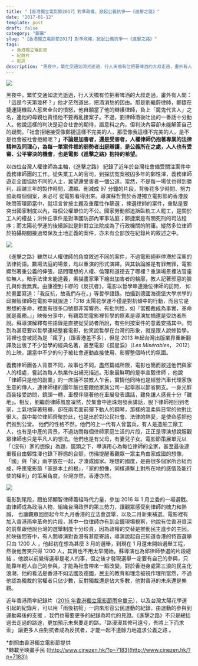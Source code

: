 ```yaml
---
title: "【香港獨立電影節2017】對準政權，掀起公義抗爭──《進擊之路》"
date: "2017-01-12"
template: post
draft: false
category: "銀幕"
slug: "【香港獨立電影節2017】對準政權，掀起公義抗爭──《進擊之路》"
tags:
  - 香港獨立電影節
  - 紀錄片
  - 影評
description: "黑夜中，繁忙交通如流光逝過，行人天橋有位把著啤酒的大叔走過，畫外有人問：「這是今天第幾杯？」他才茫然道出，把酒消愁的因由。那是劉繼蔚律師，鄭捷在捷運隨機殺人惹來全台的憤怒，他自願當了他的辯護律師，負上「魔鬼代言人」之名，連他的母親也責怪他不要再亂接案子。不過，劉律師酒後吐出的一番話十分動人。他說這樣的判決是迎合社會的期待，屬意料之內，但判決內容卻未能解答自己的疑問。"
---
```


![](/media/f118f-1wjvzep-8i8umd_nynhdh1a.jpeg)

黑夜中，繁忙交通如流光逝過，行人天橋有位把著啤酒的大叔走過，畫外有人問：「這是今天第幾杯？」他才茫然道出，把酒消愁的因由。那是劉繼蔚律師，鄭捷在捷運隨機殺人惹來全台的憤怒，他自願當了他的辯護律師，負上「魔鬼代言人」之名，連他的母親也責怪他不要再亂接案子。不過，劉律師酒後吐出的一番話十分動人。他說這樣的判決是迎合社會的期待，屬意料之內，但判決內容卻未能解答自己的疑問。「社會拒絕接受像鄭捷這樣不完美的人，那麼像我這樣不完美的人，是不是也會被社會拒絕呢？**」不論是加害者，還是受害者，人權律師仍抱著專業的法律精神及同理心，為每一單案件裡的弱勢者出庭辯護，是公義所在之處，人人也有受審、公平審決的機會，也是電影《進擊之路》抱持的希望。**

以四位台灣人權律師為主軸，《進擊之路》 紀錄了近年於台灣社會備受關注案件中義務律師團的工作。從失業工人的官司，到探訪冤案被囚多年的鄭性澤，義務律師遊走全國協助不同的人士，冀望還受害者一個公道。當然，不是每一場仗也得到勝利，超越三年的製作時間，濃縮、刪減成 97 分鐘的片段，背後花多少時間、努力 協助每個個案，未必可 從電影看得出來。導演蘇哲賢於香港獨立電影節的香港放映問答環節當中，就坦言曾按主題及重覆性作篩選 ，揀選律師的案件，重點是要突出國家制度以內，每個公權單位的不公。國家勞動部追訴臥軌工人罷工，是關於工人的權益；洪仲丘事件是對準國防部內軍事法庭；鄭捷案是有關死刑的司法程序；而太陽花學運的後續訴訟是針對立法院成為了行政機關的附庸。縱然多位律師於拍攝期間接過環保及土地正義的案件，亦未有全部放在紀錄片的敘述之中。

![](/media/3487e-0i2h1vyoxocl39a6q.jpg)

《進擊之路》雖然以人權律師的角度敘述不同的案件，不過電影絕非停滯於深奧的法律術語。數場法庭的場景，均以重演的形式演繹，與其執論誰是有罪無罪，電影顯然著重公義的伸張，詰問理想的人權、倫理和道德去了哪裡？重演場景裡法官座位無人，暗示法律未能達義，素描畫家筆下繪出加害者的輪廓，教人記著邪惡的臉孔與你我無異。由康德到卡繆的《反抗者》，電影以哲學串連幾位律師的訪問， 如於畫面寫道：「我反抗，故我們存在。」等哲學語錄。拍攝到德國海德堡大學求學的邱顯智律師在電影中就說道：「318 太陽花學運不僅是對抗傾中的行動，而且它是思想的革命，裡面有很多口號都非常響亮、有批判性，如『當獨裁成為事實，革命就是義務。』」映後分享中，有觀眾問電影裡哲學的原素是導演加插還是受訪者所說。蘇導演解釋有些語錄是直接從受訪者所說，有些則按案件的意義安插其中。問到為甚麼要以哲學連結整套電影，他笑說哲學在台灣的形象，就是跟人說修哲學，背裡也會被認為是「瘋子」（跟香港差不多），但是 2013 年起台灣出版業界重新翻譯及出版了不少哲學的經典名著，甚至電影《孤星淚》（_Les Misérables_， 2012）的上映，讓當中不少的句子被社會運動直接使用，影響整個時代的氛圍。

義務律師團各人背景不同，故事也不同，盡然篇幅所限，電影也簡而敘述他們與家人的相處，嘗試為每人執業作出補充描述。形象最鮮明的是李宣毅律師 ，他說「律師只是他的副業」的一席話不禁教人乍舌，實情他同時也是經營汽車代理家族生意的傳人，連律師樓的團年飯也要跟他家族公司一起舉辦以節省開支。一身光鮮西裝接受訪問，鏡頭一轉，車模伴隨著他在車展發表講話，難免讓人感覺十分「離地」。相反，劉繼蔚律師風度凜然，於集會中連珠炮發表講話，脫下律師袍回到老家，土氣地穿著短褲，卻在兩老面前彈下動人的鋼琴，那樣的溫柔與日常的他對比很大。戲中每位律師齊聚於此，也是出於對公民社會、法律的熱愛，是使命感把他們推到公堂。 他們的性格不然，他們的上一代有人曾當兵，有人是造船工廠工人，也有是中產的背景，不過訪問每個律師家庭生活的片段，正正是導演想說服觀眾律師也只是平凡人的想法。他們也是有父母，有妻兒子女。電影節策展單元以「（沒有）家的想像」為題，鏡頭之下，導演用心為每位律師的全家，甚至最後連重獲自由鄭性澤也錄下靜態的合照，彷彿提醒著觀眾一眾主角由家成國的想像，「國」與「家」兩字放在一起，才湊成國家。理想的國度，是由很多個家所合組而成，呼應電影節「家是本土的根」，「家的想像，同樣連繫上對所在地的感情及能行使的權利」的策展角度，台灣亦然，香港亦然。

![](/media/f5a1b-0u9ur8wtmnamc24f0.jpg)

電影到尾段，跟拍邱顯智律師籌組時代力量，參加 2016 年 1 月立委的一場選戰。由律師成為政治人物，組織台灣政界的第三勢力，讓觀眾感受到律師的魄力和熱誠， 也讓觀眾回想起今年九月香港的立法會選舉，以及二月新東補選。電影裡有加入香港雨傘革命的片段，其中一位律師亦有到金鐘現場視察，他說有位香港資深的前輩跟他說台灣的選舉制度十分珍貴，因為政權的交替是推動民主進步的主因。於映後問答中，有人問導演對香港有甚麼寄語，導演說起自己知道香港的特首選舉只由 1200 人 ，他起初在想為甚麼 3 月的選舉，到現在 1 月還未開始選舉工程，然後他苦笑只得 1200 人，其實也不用太早開始。蘇導演也為邱律師參選的片段總結 ，他說以前覺得選舉是老人的事，但之後才發現選舉一定要有自己的參與，只能靠年輕人自己的參與，才能為社會帶來一點改變。對於香港身處第三浪的民主化浪潮，他的看法是香港不如法國及德國，民主的教育和理念被視作理所當然，不過他認為獨裁的當權者只佔少數，反對獨裁還是佔大多數，他對香港的未來還是樂觀。

近年香港雨傘紀錄片（[2016 年香港獨立電影節雨傘單元](http://www.hkindieff.hk/2016/HKUmbrella.html)），以及台灣太陽花學運引起的紀錄片，可以用「雨後初筍」一詞來形容公民運動的紀錄，由運動的參與到運動幕後的支援 ，我們也需要更多的紀錄為時代的見證。《進擊之路》不只是總括過去走過的路途，更加預示未來要走的路。「路漫漫其修可遠兮，吾將上下而求索」 讓更多人由對抗者成為反抗者，才能一起不遺餘力地追求公義之路 。

\*劇照由香港獨立電影節提供  
\*轉載至映畫手民 ([http://www.cinezen.hk/?p=7183](http://www.cinezen.hk/?p=7183))
